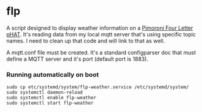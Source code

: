 # flp
A script designed to display weather information on a [Pimoroni Four Letter
pHAT](https://shop.pimoroni.com/products/four-letter-phat). It's reading data from my local mqtt server that's using specific topic names. I need to clean up that code and will link to that as well.

A mqtt.conf file must be created. It's a standard configparser doc that must define a MQTT server and it's port (default port is 1883).

### Running automatically on boot

```
sudo cp etc/systemd/system/flp-weather.service /etc/systemd/system/
sudo systemctl daemon-reload
sudo systemctl enable flp-weather
sudo systemctl start flp-weather
```
